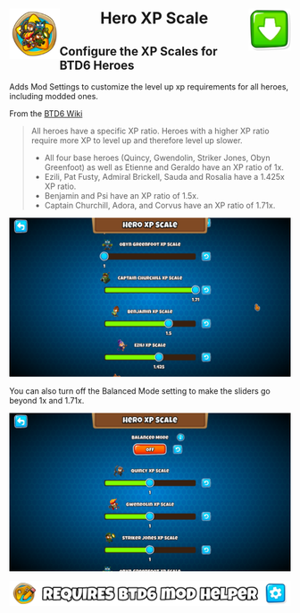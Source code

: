 <h1 align="center">
<a href="https://github.com/doombubbles/hero-xp-scale/releases/latest/download/HeroXpScale.dll">
    <img align="left" alt="Icon" height="90" src="Icon.png">
    <img align="right" alt="Download" height="75" src="https://raw.githubusercontent.com/gurrenm3/BTD-Mod-Helper/master/BloonsTD6%20Mod%20Helper/Resources/DownloadBtn.png">
</a>
Hero XP Scale
</h1>

## Configure the XP Scales for BTD6 Heroes

Adds Mod Settings to customize the level up xp requirements for all heroes, including modded ones.

From the [BTD6 Wiki](https://bloons.fandom.com/wiki/Heroes)

> All heroes have a specific XP ratio. Heroes with a higher XP ratio require more XP to level up and therefore level up slower.
> - All four base heroes (Quincy, Gwendolin, Striker Jones, Obyn Greenfoot) as well as Etienne and Geraldo have an XP ratio of 1x.
> - Ezili, Pat Fusty, Admiral Brickell, Sauda and Rosalia have a 1.425x XP ratio.
> - Benjamin and Psi have an XP ratio of 1.5x.
> - Captain Churchill, Adora, and Corvus have an XP ratio of 1.71x.

![Screenshot](Screenshot.png)

You can also turn off the Balanced Mode setting to make the sliders go beyond 1x and 1.71x.

![Screenshot2](Screenshot2.png)

[![Requires BTD6 Mod Helper](https://raw.githubusercontent.com/gurrenm3/BTD-Mod-Helper/master/banner.png)](https://github.com/gurrenm3/BTD-Mod-Helper#readme)
